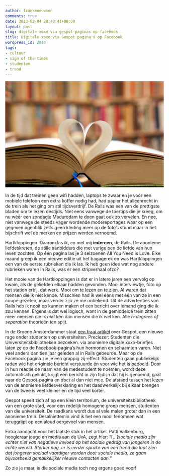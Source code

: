```yaml
---
author: frankmeeuwsen
comments: true
date: 2013-02-04 20:40:41+00:00
layout: post
slug: digitale-xoxo-via-gespot-paginas-op-facebook
title: Digitale xoxo via Gespot pagina's op Facebook
wordpress_id: 2844
tags:
- cultuur
- sign of the times
- studenten
- trend
---
```


![Librarylove](../images/uploadimages/Librarylove-e1360010684686.jpg)

In de tijd dat treinen geen wifi hadden, laptops te zwaar en je voor een mobiele telefoon een extra koffer nodig had, had papier het alleenrecht in de trein als het ging om stil tijdsverdrijf. De Rails was een van de prettigste bladen om te lezen destijds. Niet eens vanwege de toertips die je kreeg, om nu wéér een zondagje Madurodam te doen gaat ook zo vervelen. En nee, niet vanwege de steeds vager wordende modereportages waar op een gegeven ogenblik zelfs geen kleding meer op de foto’s stond maar in het bijschrift wel de merken en prijzen werden vernoemd.

Hartkloppingen. Daarom las ik, en met mij **iedereen**, de Rails. De anonieme liefdeskreten, de stille aanbidders die met vurige pen de liefde van hun leven zochten. Op één pagina las je 3 seizoenen All You Need is Love. Elke maand greep ik een nieuwe editie uit het bagagerek en was Hartkloppingen een van de eerste rubrieken die ik las. Ik heb geen idee wat nog andere rubrieken waren in Rails, was er een stripverhaal ofzo?

Het mooie van de Hartkloppingen is dat er in latere jaren een vervolg op kwam, als de geliefden elkaar hadden gevonden. Mooi interviewtje, foto op het station erbij, dat werk. Mooi om te lezen en te zien. Al waren dat mensen die ik niet kende. Misschien had ik wel eens met één van ze in een coupé gezeten, maar verder zijn ze me onbekend. Uit de advertenties van Rails heb ik nooit op kunnen maken of een bericht over iemand ging die ik zou kennen. Ergens is dat wel logisch, want in de gemiddelde trein zitten meer mensen die ik _niet_ ken dan mensen die ik _wel_ ken. Alle _n-degrees of separation_ theorieën ten spijt.

In de Groene Amsterdammer staat [een fraai artikel](http://www.groene.nl/lab/2013-01-30/online-flirten-in-de-ub) over Gespot, een nieuwe rage onder studenten op universiteiten. Preciezer: Studenten die Universiteitsbibliotheken bezoeken. via anonieme digitale xoxo-briefjes laten ze op de Facebook-pagina’s hun hormonen en schaamten varen. Niet veel anders dan tien jaar geleden al in Rails gebeurde. Maar op de Facebook pagina zie je een grappig zij-effect: Studenten gaan publiekelijk raden wie het originele bericht verstuurde én voor wie het is bedoeld. Door in hun reactie de naam van de medestudent te noemen, wordt deze automatisch gelinkt, krijgt een bericht in zijn tijdlijn dat hij is genoemd, gaat naar de Gespot-pagina en doet al dan niet mee. De afstand tussen het lezen van de anonieme liefdesverklaring en het daadwerkelijk bij elkaar brengen van de twee is veel kleiner en de tijd veel korter.

Gespot speelt zich af op een klein territorium, de universiteitsbibliotheek van een grote stad, voor een redelijk homogene groep mensen, studenten van die universiteit. De raadkans wordt dus al vele malen groter dan in een anonieme trein. Desalniettemin vind ik het een mooi fenomeen wat teruggrijpt op een aloud oergevoel van mensen.

Extra aandacht voor het laatste stuk in het artikel. Patti Valkenburg, hoogleraar jeugd en media aan de UvA, zegt hier: “[...]_sociale media zijn echter niet van negatieve invloed op het sociale gedrag van jongeren in de echte wereld. Sterker nog, er is eerder sprake van een trend die laat zien dat jongeren sociaal vaardiger worden door sociale media, ze gaan bijvoorbeeld gemakkelijker nieuwe contacten aan._”

Zo zie je maar, is die sociale media toch nog ergens goed voor!
